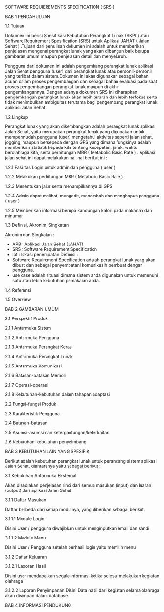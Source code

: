 SOFTWARE REQUIEREMENTS SPECIFICATION ( SRS )

BAB 1 PENDAHULUAN

1.1 Tujuan

Dokumen ini berisi Spesifikasi Kebutuhan Perangkat Lunak (SKPL) atau Software Requirement Spesification (SRS) untuk Aplikasi JAHAT ( Jalan Sehat ) .Tujuan dari penulisan dokumen ini adalah untuk memberikan penjelasan mengenai perangkat lunak yang akan dibangun baik berupa gambaran umum maupun penjelasan detail dan menyeluruh.

Pengguna dari dokumen ini adalah pengembang perangkat lunak aplikasi Jalan Sehat pengguna (user) dari perangkat lunak atau personil-personil yang terlibat dalam sistem.Dokumen ini akan digunakan sebagai bahan acuan dalam proses pengembangan dan sebagai bahan evaluasi pada saat proses pengembangan perangkat lunak maupun di akhir pengembangannya. Dengan adanya dokumen SRS ini diharapkan pengembangan perangkat lunak akan lebih terarah dan lebih terfokus serta tidak menimbulkan ambiguitas terutama bagi pengembang perangkat lunak aplikasi Jalan Sehat.

1.2 Lingkup

Perangkat lunak yang akan dikembangkan adalah perangkat lunak aplikasi Jalan Sehat, yaitu merupakan perangkat lunak yang digunakan untuk mempermudah pengguna (user) mengetahui aktivitas seperti jalan sehat, jogging, maupun bersepeda dengan GPS yang dimana fungsinya adalah memberikan statistik kepada kita tentang kecepatan, jarak, waktu berolahraga kita, serta perhitungan MBR ( Metabolic Basic Rate ) . Aplikasi jalan sehat ini dapat melakukan hal-hal berikut ini :

1.2.1 Fasilitas Login untuk admin dan pengguna ( user )

1.2.2 Melakukan perhitungan MBR ( Metabolic Basic Rate )

1.2.3 Menentukan jalur serta menampilkannya di GPS

1.2.4 Admin dapat melihat, mengedit, menambah dan menghapus pengguna ( user )

1.2.5 Memberikan informasi berupa kandungan kalori pada makanan dan minuman

1.3 Definisi, Akronim, Singkatan

Akronim dan Singkatan :
- APB : Aplikasi Jalan Sehat (JAHAT)
- SRS : Software Requirement Specification
- lot : lokasi penempatan
Definisi :
- Software Requirement Specification adalah perangkat lunak yang akan
dibuat dan sebagai penyembatani komunikasih pembuat dengan
pengguna.
- use case adalah situasi dimana sistem anda digunakan untuk memenuhi
satu atau lebih kebutuhan pemakaian anda.

1.4 Referensi

1.5 Overview

BAB 2 GAMBARAN UMUM

2.1 Perspektif Produk

2.1.1 Antarmuka Sistem

2.1.2 Antarmuka Pengguna

2.1.3 Antarmuka Perangkat Keras

2.1.4 Antarmuka Perangkat Lunak

2.1.5 Antarmuka Komunikasi

2.1.6 Batasan-batasan Memori

2.1.7 Operasi-operasi

2.1.8 Kebutuhan-kebutuhan dalam tahapan adaptasi

2.2 Fungsi-fungsi Produk

2.3 Karakteristik Pengguna

2.4 Batasan-batasan

2.5 Asumsi-asumsi dan ketergantungan/keterkaitan

2.6 Kebutuhan-kebutuhan penyeimbang

BAB 3 KEBUTUHAN LAIN YANG SPESIFIK

Berikut adalah kebutuhan perangkat lunak untuk perancang sistem aplikasi Jalan Sehat, diantaranya yaitu sebagai berikut :

3.1 Kebutuhan Antarmuka Eksternal

Akan disediakan penjelasan rinci dari semua masukan (input) dan luaran (output) dari aplikasi Jalan Sehat

3.1.1 Daftar Masukan

Daftar berbeda dari setiap modulnya, yang diberikan sebagai berikut.

3.1.1.1 Module Login

Disini User / pengguna diwajibkan untuk menginputkan email dan sandi

3.1.1.2 Module Menu

Disini User / Pengguna setelah berhasil login yaitu memilih menu

3.1.2 Daftar Keluaran

3.1.2.1 Laporan Hasil

Disini user mendapatkan segala informasi ketika selesai melakukan kegiatan olahraga

3.1.2.2 Laporan Penyimpanan
Disini Data hasil dari kegiatan selama olahraga akan disimpan dalam database


BAB 4 INFORMASI PENDUKUNG
